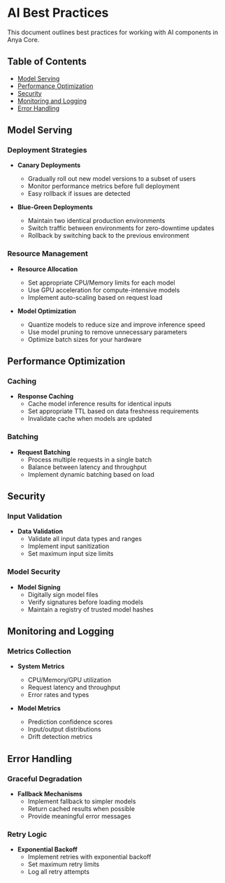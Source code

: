 # AI Best Practices

This document outlines best practices for working with AI components in Anya Core.

## Table of Contents

- [Model Serving](#model-serving)
- [Performance Optimization](#performance-optimization)
- [Security](#security)
- [Monitoring and Logging](#monitoring-and-logging)
- [Error Handling](#error-handling)

## Model Serving

### Deployment Strategies

- **Canary Deployments**
  - Gradually roll out new model versions to a subset of users
  - Monitor performance metrics before full deployment
  - Easy rollback if issues are detected

- **Blue-Green Deployments**
  - Maintain two identical production environments
  - Switch traffic between environments for zero-downtime updates
  - Rollback by switching back to the previous environment

### Resource Management

- **Resource Allocation**
  - Set appropriate CPU/Memory limits for each model
  - Use GPU acceleration for compute-intensive models
  - Implement auto-scaling based on request load

- **Model Optimization**
  - Quantize models to reduce size and improve inference speed
  - Use model pruning to remove unnecessary parameters
  - Optimize batch sizes for your hardware

## Performance Optimization

### Caching

- **Response Caching**
  - Cache model inference results for identical inputs
  - Set appropriate TTL based on data freshness requirements
  - Invalidate cache when models are updated

### Batching

- **Request Batching**
  - Process multiple requests in a single batch
  - Balance between latency and throughput
  - Implement dynamic batching based on load

## Security

### Input Validation

- **Data Validation**
  - Validate all input data types and ranges
  - Implement input sanitization
  - Set maximum input size limits

### Model Security

- **Model Signing**
  - Digitally sign model files
  - Verify signatures before loading models
  - Maintain a registry of trusted model hashes

## Monitoring and Logging

### Metrics Collection

- **System Metrics**
  - CPU/Memory/GPU utilization
  - Request latency and throughput
  - Error rates and types

- **Model Metrics**
  - Prediction confidence scores
  - Input/output distributions
  - Drift detection metrics

## Error Handling

### Graceful Degradation

- **Fallback Mechanisms**
  - Implement fallback to simpler models
  - Return cached results when possible
  - Provide meaningful error messages

### Retry Logic

- **Exponential Backoff**
  - Implement retries with exponential backoff
  - Set maximum retry limits
  - Log all retry attempts
